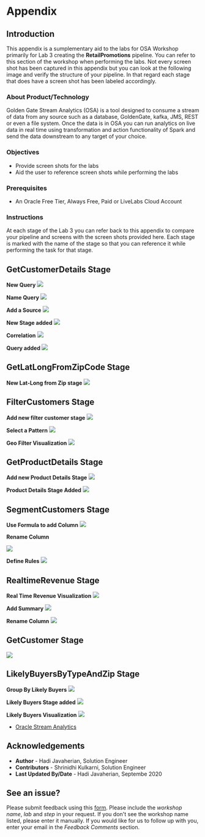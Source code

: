 
# Appendix

## Introduction
This appendix is a sumplementary aid to the labs for OSA Workshop primarily for Lab 3 creating the **RetailPromotions** pipeline.  You can refer to this section of the workshop when performing the labs.  Not every screen shot has been captured in this appendix but you can look at the following image and verify the structure of your pipeline.  In that regard each stage that does have a screen shot has been labeled accordingly.


### About Product/Technology
Golden Gate Stream Analytics (OSA) is a tool designed to consume a stream of data from any source such as a database, GoldenGate, kafka, JMS, REST or even a file system.  Once the data is in OSA you can run analytics on live data in real time using transformation and action functionality of Spark and send the data downstream to any target of your choice.

### Objectives
- Provide screen shots for the labs
- Aid the user to reference screen shots while performing the labs

### Prerequisites

* An Oracle Free Tier, Always Free, Paid or LiveLabs Cloud Account

### Instructions
At each stage of the Lab 3 you can refer back to this appendix to compare your pipeline and screens with the screen shots provided here.  Each stage is marked with the name of the stage so that you can reference it while performing the task for that stage.


## GetCustomerDetails Stage
**New Query**
![](./images/orderstreamstage2.png)

**Name Query**
![](./images/orderstreamstage3.png)

**Add a Source**
![](./images/getcustomerdetails2.png)

**New Stage added**
![](./images/getcustomerdetails3.png)

**Correlation**
![](./images/getcustomerdetails4.png)

**Query added**
![](./images/getcustomerdetails5.png)


## GetLatLongFromZipCode Stage

**New Lat-Long from Zip stage**
![](./images/getlatlongfromzipcode.png)

## FilterCustomers Stage

**Add new filter customer stage**
![](./images/filtercustomers.png)

**Select a Pattern**
![](./images/geoFilterpattern.png)

**Geo Filter Visualization**
![](./images/geofiltervisual.png)

## GetProductDetails Stage

**Add new Product Details Stage**
![](./images/getproductdetails.png)

**Product Details Stage Added**
![](./images/getproductdetails2.png)


## SegmentCustomers Stage

**Use Formula to add Column**
![](./images/discountoffered.png)


**Rename Column**

![](./images/newaddedfields.png)

**Define Rules**
![](./images/goldcustomers.png)


## RealtimeRevenue Stage

**Real Time Revenue Visualization**
![](./images/revenuebycustomersegment.png)


**Add Summary**
![](./images/rtrvenuesummaries.png)

**Rename Column**
![](./images/rtrvenuesummariesrename.png)


## GetCustomer Stage

![](./images/getcustomer.png)


## LikelyBuyersByTypeAndZip Stage

**Group By Likely Buyers**
![](./images/likelybuyersbytypeandzip.png)


**Likely Buyers Stage added**
![](./images/likelybuyersbytypeandzipgroups.png)

**Likely Buyers Visualization**
![](./images/likelybuyersbytypeandzipvisual.png)



* [Oracle Stream Analytics](https://www.oracle.com/middleware/technologies)

## Acknowledgements

* **Author** - Hadi Javaherian, Solution Engineer
* **Contributors** - Shrinidhi Kulkarni, Solution Engineer
* **Last Updated By/Date** - Hadi Javaherian, Septembe 2020

## See an issue?
Please submit feedback using this [form](https://apexapps.oracle.com/pls/apex/f?p=133:1:::::P1_FEEDBACK:1). Please include the *workshop name*, *lab* and *step* in your request.  If you don't see the workshop name listed, please enter it manually. If you would like for us to follow up with you, enter your email in the *Feedback Comments* section.
